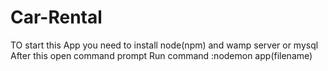 # Car-Rental
TO start this App you need to install node(npm) and wamp server or mysql 
After this open command prompt 
Run command :nodemon app(filename)
